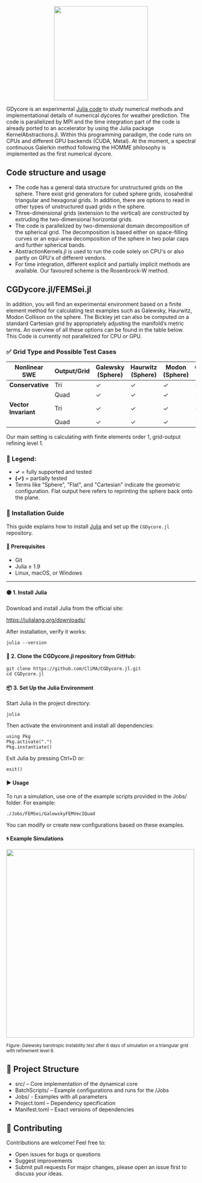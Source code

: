 <div align="center">
<img src="https://github.com/user-attachments/assets/bf53eeb8-d610-4114-98a8-de3bc9067e69" width="250"/>
</div>

GDycore is an experimental [Julia code](https://julialang.org/) to study numerical methods and implementational details of numerical dycores for weather prediction. The code is parallelized by MPI and the time integration part of the code is already ported to an accelerator by using the Julia package KernelAbstractions.jl. Within this programming paradigm, the code runs on CPUs and different GPU backends (CUDA, Metal). At the moment, a spectral continuous Galerkin method following the HOMME philosophy is implemented as the first numerical dycore.

## Code structure and usage
* The code has a general data structure for unstructured grids on the sphere. There exist grid generators for cubed sphere grids, icosahedral triangular and hexagonal grids. In addition, there are options to read in other types of unstructured quad grids n the sphere.
* Three-dimensional grids (extension to the vertical) are constructed by extruding the two-dimensional horizontal grids.
* The code is parallelized by two-dimensional domain decomposition of the spherical grid. The decomposition is based either on space-filling curves or an equi-area decomposition of the sphere in two polar caps and further spherical bands. 
* AbstractionKernels.jl is used to run the code solely on CPU's or also partly on GPU's of different vendors. 
* For time integration, different explicit and partially implicit methods are available. Our favoured scheme is the  Rosenbrock-W method.

## CGDycore.jl/FEMSei.jl

In addition, you will find an experimental environment based on a finite element method for calculating test examples such as Galewsky, Haurwitz, Modon Collison on the sphere. The Bickley jet can also be computed on a standard Cartesian grid by appropriately adjusting the manifold’s metric terms. An overview of all these options can be found in the table below. This Code is currently not parallelized for CPU or GPU. 

### ✅ Grid Type and Possible Test Cases

| **Nonlinear SWE**       | **Output/Grid** | **Galewsky** (Sphere) | **Haurwitz** (Sphere) | **Modon** (Sphere) | **Galewsky** (Flat) | **Haurwitz** (Flat) | **Modon** (Flat) | **Bickley** (Cartesian) |
|------------------------|------------------|------------------------|------------------------|---------------------|----------------------|-----------------------|---------------------|---------------------------|
| **Conservative**       | Tri              | ✓                      |   ✓                    |  ✓                  |      ✓               |    ✓                  |    ✓                 |    ✓                       |✓
|                        | Quad             | ✓                      | ✓                      | ✓                 |     ✓                | ✓                     |    ✓                  |      ✓                     |✓
| **Vector Invariant**   | Tri              | ✓                      | ✓                      |  ✓                  |   ✓                  |   ✓                   | ✓                 |   ✓                        |✓
|                        | Quad             | ✓                      |      ✓                 | ✓                |  ✓                   |  ✓                    | ✓                 |   ✓                        |✓

Our main setting is calculating with finite elements order 1, grid-output refining level 1. 
### 📌 Legend:
- **✓** = fully supported and tested 
- **(✓)** = partially tested  
- Terms like "Sphere", "Flat", and "Cartesian" indicate the geometric configuration. Flat output here refers to reprinting the sphere back onto the plane.

### 🚀 Installation Guide

This guide explains how to install [Julia](https://julialang.org/) and set up the `CGDycore.jl` repository.

#### 🧰 Prerequisites

- Git
- Julia ≥ 1.9
- Linux, macOS, or Windows

---

#### 🟣 1. Install Julia

Download and install Julia from the official site:

https://julialang.org/downloads/

After installation, verify it works:
```
julia --version
```
#### 📂 2. Clone the CGDycore.jl repository from GitHub:
```
git clone https://github.com/CliMA/CGDycore.jl.git
cd CGDycore.jl
```
#### 📦 3. Set Up the Julia Environment
Start Julia in the project directory:
```
julia
```
Then activate the environment and install all dependencies:
```
using Pkg
Pkg.activate(".")
Pkg.instantiate()
```
Exit Julia by pressing Ctrl+D or:
```
exit()
```
#### ▶️ Usage
To run a simulation, use one of the example scripts provided in the Jobs/ folder. For example:
```
./Jobs/FEMSei/GalewskyFEMVecIQuad
```
You can modify or create new configurations based on these examples.

#### :cyclone: Example Simulations
<img src="https://github.com/user-attachments/assets/e56bc457-d1a3-4255-addd-fc00465707d7" width="500"/>

<sub>Figure: Galewsky barotropic instability test after 6 days of simulation on a triangular grid with refinement level 6.</sub>


## 📂 Project Structure
- src/ – Core implementation of the dynamical core
- BatchScripts/ – Example configurations and runs for the /Jobs
- Jobs/ - Examples with all parameters 
- Project.toml – Dependency specification
- Manifest.toml – Exact versions of dependencies
 
## 🤝 Contributing

Contributions are welcome! Feel free to:
- Open issues for bugs or questions
- Suggest improvements
- Submit pull requests
For major changes, please open an issue first to discuss your ideas.
